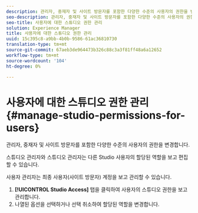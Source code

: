 ```yaml
---
description: 관리자, 중재자 및 사이트 방문자를 포함한 다양한 수준의 사용자의 권한을 변경합니다.
seo-description: 관리자, 중재자 및 사이트 방문자를 포함한 다양한 수준의 사용자의 권한을 변경합니다.
seo-title: 사용자에 대한 스튜디오 권한 관리
solution: Experience Manager
title: 사용자에 대한 스튜디오 권한 관리
uuid: 15c395c8-a9bb-4b0b-9586-61ac36810730
translation-type: tm+mt
source-git-commit: 67aeb3de964473b326c88c3a3f81ff48a6a12652
workflow-type: tm+mt
source-wordcount: '104'
ht-degree: 0%

---
```



# 사용자에 대한 스튜디오 권한 관리{#manage-studio-permissions-for-users}

관리자, 중재자 및 사이트 방문자를 포함한 다양한 수준의 사용자의 권한을 변경합니다.

스튜디오 관리자와 스튜디오 관리자는 다른 Studio 사용자의 할당된 역할을 보고 편집할 수 있습니다.

사용자 관리자는 최종 사용자(사이트 방문자) 계정을 보고 관리할 수 있습니다.

1. **[!UICONTROL Studio Access]** 탭을 클릭하여 사용자의 스튜디오 권한을 보고 관리합니다.
1. 나열된 옵션을 선택하거나 선택 취소하여 할당된 역할을 변경합니다.
